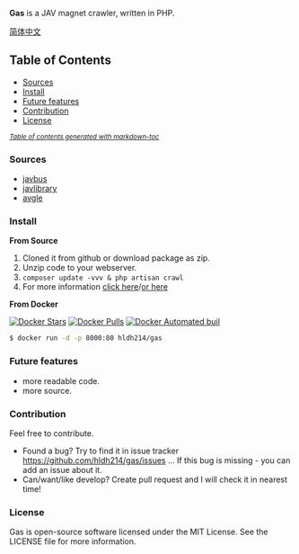 **Gas** is a JAV magnet crawler, written in PHP.

[简体中文](.github/README-zh-CN.md)

## Table of Contents

- [Sources](#sources)
- [Install](#install)
- [Future features](#future-features)
- [Contribution](#contribution)
- [License](#license)

<small><i><a href='http://ecotrust-canada.github.io/markdown-toc/'>Table of contents generated with markdown-toc</a></i></small>

### Sources

* [javbus](https://www.javbus.com/)
* [javlibrary](http://www.javlibrary.com/)
* [avgle](https://avgle.io)

### Install

**From Source**

1. Cloned it from github or download package as zip.
2. Unzip code to your webserver.
3. `composer update -vvv & php artisan crawl`
4. For more information [click here](https://www.easywechat.com/docs/master)/[or here](https://laravel.com/docs/5.6/installation)

**From Docker**

[![Docker Stars](https://img.shields.io/docker/stars/hldh214/gas.svg)](https://hub.docker.com/r/hldh214/gas/)
[![Docker Pulls](https://img.shields.io/docker/pulls/hldh214/gas.svg)](https://hub.docker.com/r/hldh214/gas/)
[![Docker Automated buil](https://img.shields.io/docker/automated/hldh214/gas.svg)](https://hub.docker.com/r/hldh214/gas/)

``` sh
$ docker run -d -p 8000:80 hldh214/gas
```

### Future features

* more readable code.
* more source.

### Contribution

Feel free to contribute.

* Found a bug? Try to find it in issue tracker https://github.com/hldh214/gas/issues ... If this bug is missing - you can add an issue about it.
* Can/want/like develop? Create pull request and I will check it in nearest time! 


### License

Gas is open-source software licensed under the MIT License. See the LICENSE file for more information.
